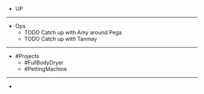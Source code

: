 - UP
- ---
- Ops
	- TODO Catch up with Amy around Pega
	- TODO Catch up with Tanmay
- ---
- #Projects
	- #FullBodyDryer
	- #PettingMachine
- ---
-